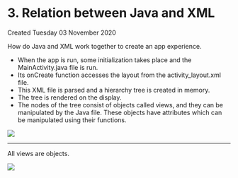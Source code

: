 # 3. Relation between Java and XML
Created Tuesday 03 November 2020

How do Java and XML work together to create an app experience.

* When the app is run, some initialization takes place and the MainActivity.java file is run.
* Its onCreate function accesses the layout from the activity_layout.xml file.
* This XML file is parsed and a hierarchy tree is created in memory.
* The tree is rendered on the display.
* The nodes of the tree consist of objects called views, and they can be manipulated by the Java file. These objects have attributes which can be manipulated using their functions.

![](./3._Relation_between_Java_and_XML/pasted_image.png)

*****

All views are objects.

![](./3._Relation_between_Java_and_XML/pasted_image001.png)

